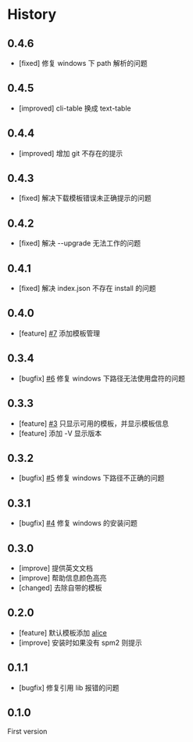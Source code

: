# History


## 0.4.6

- [fixed] 修复 windows 下 path 解析的问题

## 0.4.5

- [improved] cli-table 换成 text-table

## 0.4.4

- [improved] 增加 git 不存在的提示

## 0.4.3

- [fixed] 解决下载模板错误未正确提示的问题

## 0.4.2

- [fixed] 解决 --upgrade 无法工作的问题

## 0.4.1

- [fixed] 解决 index.json 不存在 install 的问题

## 0.4.0

- [feature] [#7](https://github.com/spmjs/spm-init/issues/7) 添加模板管理

## 0.3.4

- [bugfix] [#6](https://github.com/spmjs/spm-init/issues/6) 修复 windows 下路径无法使用盘符的问题

## 0.3.3

- [feature] [#3](https://github.com/spmjs/spm-init/issues/3) 只显示可用的模板，并显示模板信息
- [feature] 添加 -V 显示版本

## 0.3.2

- [bugfix] [#5](https://github.com/spmjs/spm-init/issues/5) 修复 windows 下路径不正确的问题

## 0.3.1

- [bugfix] [#4](https://github.com/spmjs/spm-init/issues/4) 修复 windows 的安装问题

## 0.3.0

- [improve] 提供英文文档
- [improve] 帮助信息颜色高亮
- [changed] 去除自带的模板

## 0.2.0

- [feature] 默认模板添加 [alice](https://github.com/aralejs/template-alice/tree/spm2) 
- [improve] 安装时如果没有 spm2 则提示

## 0.1.1

- [bugfix] 修复引用 lib 报错的问题 
 
## 0.1.0

First version